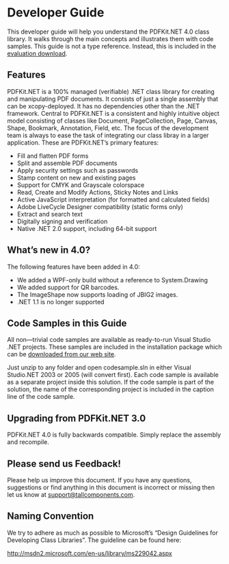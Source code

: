 # Developer Guide

This developer guide will help you understand the PDFKit.NET 4.0 class library. It walks through the main concepts and illustrates them with code samples. This guide is not a type reference. Instead, this is included in the <a href="http://www.tallcomponents.com/pdfkit/download" title="Optional alternate text">evaluation download</a>.

## Features

PDFKit.NET is a 100% managed (verifiable) .NET class library for creating and manipulating PDF documents. It consists of just a single assembly that can be xcopy-deployed. It has no dependencies other than the .NET framework. Central to PDFKit.NET is a consistent and highly intuitive object model consisting of classes like Document, PageCollection, Page, Canvas, Shape, Bookmark, Annotation, Field, etc. The focus of the development team is always to ease the task of integrating our class libray in a larger application. These are PDFKit.NET’s primary features:
&nbsp;<ul><li>
Fill and flatten PDF forms</li><li>
Split and assemble PDF documents</li><li>
Apply security settings such as passwords</li><li>
Stamp content on new and existing pages</li><li>
Support for CMYK and Grayscale colorspace</li><li>
Read, Create and Modify Actions, Sticky Notes and Links</li><li>
Active JavaScript interpretation (for formatted and calculated fields)</li><li>
Adobe LiveCycle Designer compatibility (static forms only)</li><li>
Extract and search text</li><li>
Digitally signing and verification</li><li>
Native .NET 2.0 support, including 64-bit support</li></ul>

## What’s new in 4.0?

The following features have been added in 4.0:

<ul>
	<li>We added a WPF-only build without a reference to System.Drawing</li>
	<li>We added support for QR barcodes.</li>
	<li>The ImageShape now supports loading of JBIG2 images.</li>
	<li>.NET 1.1 is no longer supported</li>
</ul>

## Code Samples in this Guide

All non—trivial code samples are available as ready-to-run Visual Studio .NET projects. These samples are included in the installation package which can be <a href="http://www.tallcomponents.com/pdfkit/download" title="Optional alternate text">downloaded from our web site</a>.

Just unzip to any folder and open codesample.sln in either Visual Studio.NET 2003 or 2005 (will convert first). Each code sample is available as a separate project inside this solution. If the code sample is part of the solution, the name of the corresponding project is included in the caption line of the code sample.

## Upgrading from PDFKit.NET 3.0

PDFKit.NET 4.0 is fully backwards compatible. Simply replace the assembly and recompile.

## Please send us Feedback!

Please help us improve this document. If you have any questions, suggestions or find anything in this document is incorrect or missing then let us know at <a href="mailto:support@tallcomponents.com">support@tallcomponents.com</a>.

## Naming Convention

We try to adhere as much as possible to Microsoft’s “Design Guidelines for Developing Class Libraries”. The guideline can be found here:

<a href="http://msdn2.microsoft.com/en-us/library/ms229042.aspx" title="Optional alternate text">http://msdn2.microsoft.com/en-us/library/ms229042.aspx</a>